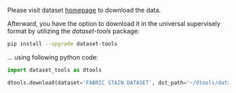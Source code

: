 Please visit dataset [homepage](https://www.kaggle.com/datasets/priemshpathirana/fabric-stain-dataset) to download the data. 

Afterward, you have the option to download it in the universal supervisely format by utilizing the *dataset-tools* package:
``` bash
pip install --upgrade dataset-tools
```

... using following python code:
``` python
import dataset_tools as dtools

dtools.download(dataset='FABRIC STAIN DATASET', dst_path='~/dtools/datasets/FABRIC STAIN DATASET.tar')
```

